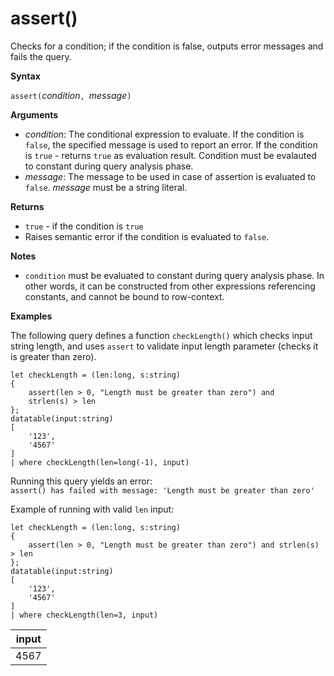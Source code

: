 # assert()

Checks for a condition; if the condition is false, outputs error messages and fails the query.

**Syntax**

`assert(`*condition*`, `*message*`)`

**Arguments**

* *condition*: The conditional expression to evaluate. If the condition is `false`, the specified message is used to report an error. If the condition is `true` - returns `true` as evaluation result. Condition must be evalauted to constant during query analysis phase.
* *message*: The message to be used in case of assertion is evaluated to `false`. *message* must be a string literal.


**Returns**

* `true` - if the condition is `true`
* Raises semantic error if the condition is evaluated to `false`.

**Notes**

* `condition` must be evaluated to constant during query analysis phase. In other words, it can be constructed from other expressions referencing constants, and cannot be bound to row-context.

**Examples**

The following query defines a function `checkLength()` which checks input string length, and uses `assert` to validate input length parameter (checks it is greater than zero).

<!-- csl: https://help.kusto.windows.net:443/Samples -->
```
let checkLength = (len:long, s:string)
{
    assert(len > 0, "Length must be greater than zero") and 
    strlen(s) > len
};
datatable(input:string)
[
    '123',
    '4567'
]
| where checkLength(len=long(-1), input)
```

Running this query yields an error:  
`assert() has failed with message: 'Length must be greater than zero'`


Example of running with valid `len` input:

<!-- csl: https://help.kusto.windows.net:443/Samples -->
```
let checkLength = (len:long, s:string)
{
    assert(len > 0, "Length must be greater than zero") and strlen(s) > len
};
datatable(input:string)
[
    '123',
    '4567'
]
| where checkLength(len=3, input)
```

|input|
|---|
|4567|
